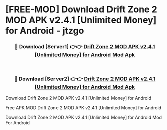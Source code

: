 # [FREE-MOD] Download Drift Zone 2 MOD APK v2.4.1 [Unlimited Money] for Android - jtzgo


<div align="center">
<h3>🔴 Download [Server1] 👉👉 <a href="https://apk-comot.site?title=Drift_Zone_2_MOD_APK_v2.4.1_[Unlimited_Money]_for_Android">Drift Zone 2 MOD APK v2.4.1 [Unlimited Money] for Android Mod Apk</a></h3><br>

<h3>🔴 Download [Server2] 👉👉 <a href="https://apk-comot.site?title=Drift_Zone_2_MOD_APK_v2.4.1_[Unlimited_Money]_for_Android">Drift Zone 2 MOD APK v2.4.1 [Unlimited Money] for Android Mod Apk</a></h3>
</div>



Download Drift Zone 2 MOD APK v2.4.1 [Unlimited Money] for Android 

Free APK MOD Drift Zone 2 MOD APK v2.4.1 [Unlimited Money] for Android 

Download Drift Zone 2 MOD APK v2.4.1 [Unlimited Money] for Android Mod For Android
